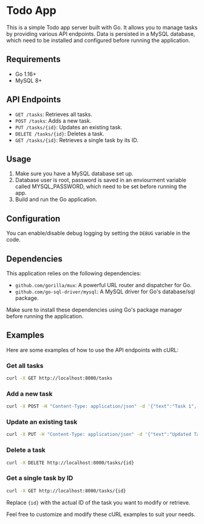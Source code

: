 # Todo App

This is a simple Todo app server built with Go. It allows you to manage tasks by providing various API endpoints.
Data is persisted in a MySQL database, which need to be installed and configured before running the application.

## Requirements

- Go 1.16+
- MySQL 8+

## API Endpoints

- `GET /tasks`: Retrieves all tasks.
- `POST /tasks`: Adds a new task.
- `PUT /tasks/{id}`: Updates an existing task.
- `DELETE /tasks/{id}`: Deletes a task.
- `GET /tasks/{id}`: Retrieves a single task by its ID.

## Usage

1. Make sure you have a MySQL database set up.
2. Database user is root, password is saved in an enviourment variable called MYSQL_PASSWORD, which need to be set before running the app.
3. Build and run the Go application.

## Configuration

You can enable/disable debug logging by setting the `DEBUG` variable in the code.

## Dependencies

This application relies on the following dependencies:

- `github.com/gorilla/mux`: A powerful URL router and dispatcher for Go.
- `github.com/go-sql-driver/mysql`: A MySQL driver for Go's database/sql package.

Make sure to install these dependencies using Go's package manager before running the application.

## Examples

Here are some examples of how to use the API endpoints with cURL:

### Get all tasks

```bash
curl -X GET http://localhost:8000/tasks
```

### Add a new task

```bash
curl -X POST -H "Content-Type: application/json" -d '{"text":"Task 1", "completed": false}' http://localhost:8000/tasks
```

### Update an existing task

```bash
curl -X PUT -H "Content-Type: application/json" -d '{"text":"Updated Task", "completed": true}' http://localhost:8000/tasks/{id}
```

### Delete a task

```bash
curl -X DELETE http://localhost:8000/tasks/{id}
```

### Get a single task by ID

```bash
curl -X GET http://localhost:8000/tasks/{id}
```

Replace `{id}` with the actual ID of the task you want to modify or retrieve.

Feel free to customize and modify these cURL examples to suit your needs.
